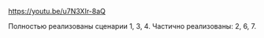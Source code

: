 https://youtu.be/u7N3XIr-8aQ

Полностью реализованы сценарии 1, 3, 4. Частично реализованы: 2, 6, 7. 
